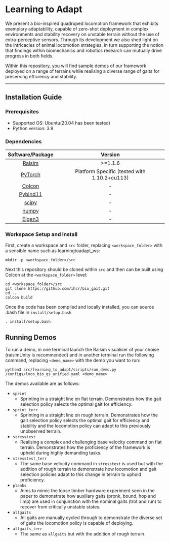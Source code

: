 # Learning to Adapt

We present a bio-inspired quadruped locomotion framework that exhibits exemplary adaptability, capable of zero-shot deployment in complex environments and stability recovery on unstable terrain without the use of extra-perceptive sensors. Through its development we also shed light on the intricacies of animal locomotion strategies, in turn supporting the notion that findings within biomechanics and robotics research can mutually drive progress in both fields.

Within this repository, you will find sample demos of our framework deployed on a range of terrains while realising a diverse range of gaits for preserving efficiency and stability.

-------------------

## Installation Guide

### Prerequisites

- Supported OS: Ubuntu(20.04 has been tested)
- Python version: 3.9


### Dependencies
| Software/Package | Version |
|:--:|:--:|
| [Raisim](https://raisim.com/) | \>=1.1.6 |
| [PyTorch](https://pytorch.org/) | Platform Specific (tested with 1.10.2+cu113) |
| [Colcon](https://colcon.readthedocs.io/en/released/) | - |
| [Pybind11](https://pybind11.readthedocs.io/en/stable/index.html) | - |
| [scipy](https://scipy.org/) | - |
| [numpy](https://numpy.org/) | - |
| [Eigen3](https://eigen.tuxfamily.org/index.php?title=Main_Page) | - |

### Workspace Setup and Install
First, create a workspace and `src` folder, replacing `<workspace_folder>` with a sensible name such as learningtoadapt_ws:
```
mkdir -p <workspace_folder>/src
```
Next this repository should be cloned within `src` and then can be built using Colcon at the `<workspace_folder>` level:
```
cd <workspace_folder>/src
git clone https://github.com/ihcr/bio_gait.git
cd ..
colcon build
```
Once the code has been compiled and locally installed, you can source .bash file in `install/setup.bash`
```
. install/setup.bash
```

## Running Demos
To run a demo, in one terminal launch the Raisim visualiser of your choise (raisimUnity is recommended) and in another terminal run the following command, replacing `<demo_name>` with the demo you want to run:
```
python3 src/learning_to_adapt/scripts/run_demo.py /configs/loco_bio_gs_unified.yaml <demo_name>
```
The demos available are as follows:
- `sprint`
    - Sprinting in a straight line on flat terrain. Demonstrates how the gait selection policy selects the optimal gait for efficiency.
- `sprint_terr`
    - Sprinting in a straight line on rough terrain. Demonstrates how the gait selection policy selects the optimal gait for efficiency and stability and the locomotion policy can adapt to this previously unobserved terrain.
- `stresstest`
    - Realising a complex and challenging base velocity command on flat terrain. Demonstrates how the proficiency of the framework is upheld during highly demanding tasks.
- `stresstest_terr`
    - The same base velocity command in `stresstest` is used but with the addition of rough terrain to demonstrate how locomotion and gait selection policies adapt to this change in terrain to uphold proficiency.
- `planks`
    - Aims to mimic the loose timber hardware experiment seen in the paper to demonstrate how auxiliary gaits (pronk, bound, hop and limp) are used in conjunction with the nominal gaits (trot and run) to recover from critically unstable states.
- `allgaits`
    - All gaits are manually cycled through to demonstrate the diverse set of gaits the locomotion policy is capable of deploying.
- `allgaits_terr`
    - The same as `allgaits` but with the addition of rough terrain.
